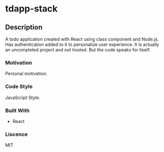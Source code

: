 # tdapp-stack

## Description
A todo application created with React using class component and Node.js. Has authentication added to it to personalize user experience. It is actually an uncompleted project and not hosted. But the code speaks for itself.

### Motivation
Personal motivation.

### Code Style
JavaScript Style.

### Built With
+ React


### Liscence
MIT




